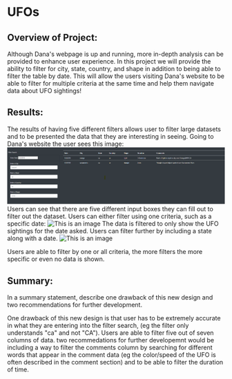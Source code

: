 # UFOs
## Overview of Project:
Although Dana's webpage is up and running, more in-depth analysis can be provided to enhance user experience. In this project we will provide the ability to filter for city, state, country, and shape in addition to being able to filter the table by date. This will allow the users visiting Dana's website to be able to filter for multiple criteria at the same time and help them navigate data about UFO sightings!


## Results:
The results of having five different filters allows user to filter large datasets and to be presented the data that they are interesting in seeing. Going to Dana's website the user sees this image: 
![This is an image](https://github.com/maheeyah/UFOs/blob/main/Starter_Code%20(8)/Starter_Code/web/static/images/FilterByDataAndState.png)
Users can see that there are five different input boxes they can fill out to filter out the dataset. Users can either filter using one criteria, such as a specific date:
![This is an image](FilterByDate.png)
The data is filtered to only show the UFO sightings for the date asked.
Users can filter further by including a state along with a date.
![This is an image](FilterByDataAndState.png)

Users are able to filter by one or all criteria, the more filters the more specific or even no data is shown. 

## Summary:
In a summary statement, describe one drawback of this new design and two recommendations for further development.

One drawback of this new design is that user has to be extremely accurate in what they are entering into the filter search, (eg the filter only understands "ca" and not "CA").
Users are able to filter five out of seven columns of data. two recommedations for further developemnt would be including a way to filter the comments column by searching for different words that appear in the comment data (eg the color/speed of the UFO is often described in the comment section) and to be able to filter the duration of time. 
